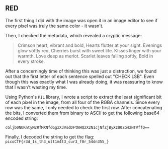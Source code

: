 ## RED

The first thing I did with the image was open it in an image editor to see if every pixel was truly the same color - it wasn't. 

Then, I checked the metadata, which revealed a cryptic message:

> Crimson heart, vibrant and bold, Hearts flutter at your sight. Evenings glow softly red, Cherries burst with sweet life. Kisses linger with your warmth. Love deep as merlot. Scarlet leaves falling softly, Bold in every stroke.

After a concerningly time of thinking this was just a distraction, we found out that the first letter of each sentence spelled out "CHECK LSB". Even though this was exactly what I was already doing, it was reassuring to know that I wasn't wasting my time.

Using Python's `PIL` library, I wrote a script to extract the least significant bit of each pixel in the image, from all four of the RGBA channels. Since every row was the same, I only needed to check the first row. After concatenating the bits, I converted them from binary to ASCII to get the following base64 encoded string:

`cGljb0NURntyM2RfMXNfdGgzX3VsdDFtNHQzX2N1cjNfZjByXzU0ZG4zNTVffQ==`

Finally, I decoded the string to get the flag: `picoCTF{r3d_1s_th3_ult1m4t3_cur3_f0r_54dn355_}`